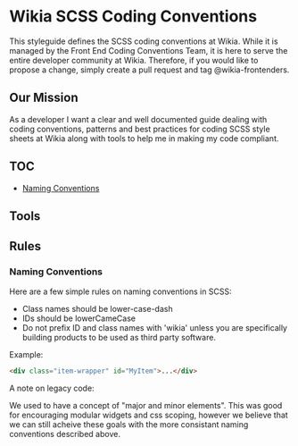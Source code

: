 # Wikia SCSS Coding Conventions

This styleguide defines the SCSS coding conventions at Wikia. While it is managed by the Front End Coding Conventions Team, it is here to serve the entire developer community at Wikia. Therefore, if you would like to propose a change, simply create a pull request and tag @wikia-frontenders.

## Our Mission

As a developer I want a clear and well documented guide dealing with coding conventions, patterns and best practices for coding SCSS style sheets at Wikia along with tools to help me in making my code compliant.

## TOC
* [Naming Conventions](#naming-conventions)

## Tools

## Rules

### Naming Conventions
Here are a few simple rules on naming conventions in SCSS:
* Class names should be lower-case-dash
* IDs should be lowerCameCase
* Do not prefix ID and class names with 'wikia' unless you are specifically building products to be used as third party software. 

Example: 
```html
<div class="item-wrapper" id="MyItem">...</div>
```
A note on legacy code:

We used to have a concept of "major and minor elements". This was good for encouraging modular widgets and css scoping, however we believe that we can still acheive these goals with the more consistant naming conventions described above. 
